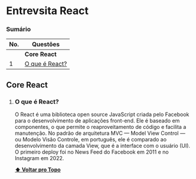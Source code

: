 # Entrevsita React

### Sumário

| No. | Questões |
| --- | --------- |
|   | **Core React** |
|1  | [O que é React?](#o-que-é-react) |


## Core React


    
1. ### O que é React?

    O React é uma biblioteca open source JavaScript criada pelo Facebook para o desenvolvimento de aplicações front-end. Ele é baseado em componentes, o que permite o reaproveitamento de código e facilita a manutenção. No padrão de arquitetura MVC — Model View Control — ou Modelo Visão Controle, em português, ele é comparado ao desenvolvimento da camada View, que é a interface com o usuário (UI). O primeiro deploy foi no News Feed do Facebook em 2011 e no Instagram em 2022.



   **[⬆ Voltar pro Topo](#sumário)**
